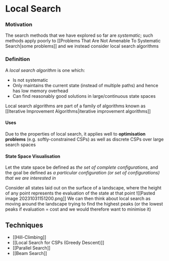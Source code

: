 # Local Search
### Motivation
The search methods that we have explored so far are *systematic*; such methods apply poorly to [[Problems That Are Not Amenable To Systematic Search|some problems]] and we instead consider local search algorithms
### Definition
A *local search algorithm* is one which:
- Is not systematic
- Only maintains the current state (instead of multiple paths) and hence has low memory overhead
- Can find reasonably good solutions in large/continuous state spaces

Local search algorithms are part of a family of algorithms known as [[Iterative Improvement Algorithms|iterative improvement algorithms]]
#### Uses
Due to the properties of local search, it applies well to **optimisation problems** (e.g. softly-constrained CSPs) as well as discrete CSPs over large search spaces
#### State Space Visualisation
Let the state space be defined as *the set of complete configurations*, and the goal be defined as *a particular configuration (or set of configurations) that we are interested in*

Consider all states laid out on the surface of a landscape, where the height of any point represents the evaluation of the state at that point
![[Pasted image 20231031151200.png]]
We can then think about local search as moving around the landscape trying to find the highest peaks (or the lowest peaks if evaluation = cost and we would therefore want to minimise it)
## Techniques
- [[Hill-Climbing]]
- [[Local Search for CSPs (Greedy Descent)]]
- [[Parallel Search]]
- [[Beam Search]]